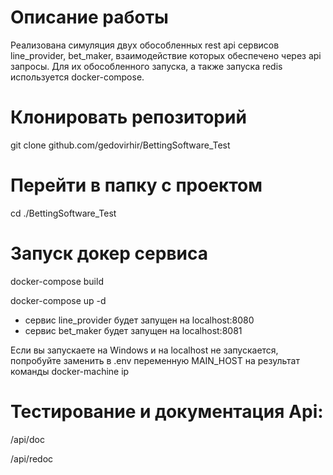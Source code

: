 # Описание работы
Реализована симуляция двух обособленных rest api сервисов line_provider, bet_maker, взаимодействие которых обеспечено через api запросы. 
Для их обособленного запуска, а также запуска redis используется docker-compose.

# Клонировать репозиторий
git clone github.com/gedovirhir/BettingSoftware_Test

# Перейти в папку с проектом
cd ./BettingSoftware_Test

# Запуск докер сервиса
docker-compose build

docker-compose up -d

- сервис line_provider будет запущен на localhost:8080
- сервис bet_maker будет запущен на localhost:8081

Если вы запускаете на Windows и на localhost не запускается, попробуйте заменить в .env переменную MAIN_HOST на результат команды docker-machine ip

# Тестирование и документация Api:

/api/doc

/api/redoc
